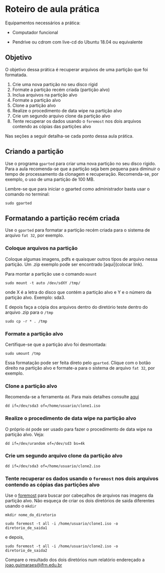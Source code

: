 # Roteiro de aula prática

Equipamentos necessários a prática:

* Computador funcional

* Pendrive ou cdrom com live-cd do Ubuntu 18.04 ou equivalente

## Objetivo

O objetivo dessa prática é recuperar arquivos de uma partição que foi formatada.

1. Crie uma nova partição no seu disco rígid
1. Formate a partição recém criada (partição alvo)
1. Inclua arquivos na partição alvo
1. Formate a partição alvo
1. Clone a partição alvo
1. Realize o procedimento de data wipe na partição alvo
1. Crie um segundo arquivo clone da partição alvo
1. Tente recuperar os dados usando o `foremost` nos dois arquivos contendo as cópias das partições alvo

Nas seções a seguir detalha-se cada ponto dessa aula prática.

## Criando a partição

Use o programa `gparted` para criar uma nova partição no seu disco rígido. Para a aula recomenda-se que a partição seja bem pequena para diminuir o tempo de processamento da clonagem e recuperação. Recomenda-se, por exemplo, o uso de uma partição de 100 MB.

Lembre-se que para iniciar o gparted como administrador basta usar o comando no terminal:

```shell
sudo gparted
```

## Formatando a partição recém criada

Use o `gparted` para formatar a partição recém criada para o sistema de arquivo `fat 32`, por exemplo.

### Coloque arquivos na partição

Coloque algumas imagens, pdfs e quaisquer outros tipos de arquivo nessa partição.
Um .zip exemplo pode ser encontrado [aqui](colocar link).

Para montar a partição use o comando `mount`

```shell
sudo mount -t auto /dev/sdXY /tmp/
```

onde X é a letra do disco que contém a partição alvo e Y e o número da partição alvo. Exemplo: sda3.

E depois faça a cópia dos arquivos dentro do diretório teste dentro do arquivo .zip para o `/tmp`

```shell
sudo cp -r * . /tmp
```

### Formate a partição alvo

Certifique-se que a partição alvo foi desmontada:

```shell
sudo umount /tmp
```

Essa formatação pode ser feita direto pelo `gparted`. Clique com o botão direito na partição alvo e formate-a para o sistema de arquivo `fat 32`, por exemplo.

### Clone a partição alvo

Recomenda-se a ferramenta `dd`. Para mais detalhes consulte [aqui](https://github.com/jp-guimaraes/clonagem)

```shell
dd if=/dev/sda3 of=/home/usuario/clone1.iso
```

### Realize o procedimento de data wipe na partição alvo

O próprio `dd` pode ser usado para fazer o procedimento de data wipe na partição alvo.
Veja:

```shell
dd if=/dev/urandom of=/dev/sd3 bs=4k
```

### Crie um segundo arquivo clone da partição alvo

```shell
dd if=/dev/sda3 of=/home/usuario/clone2.iso
```

### Tente recuperar os dados usando o `foremost` nos dois arquivos contendo as cópias das partições alvo

Use o [foremost](https://github.com/korczis/foremost) para buscar por cabeçalhos de arquivos nas imagens da partição alvo.
Não esqueça de criar os dois diretórios de saida diferentes usando o `mkdir`

```shell
mkdir nome_do_diretorio
```

```shell
sudo foremost -t all -i /home/usuario/clone1.iso -o diretorio_de_saida1
```

e depois,

```shell
sudo foremost -t all -i /home/usuario/clone2.iso -o diretorio_de_saida2
```

Compare o resultado dos dois diretórios num relatório endereçado a joao.guimaraes@ifrn.edu.br
